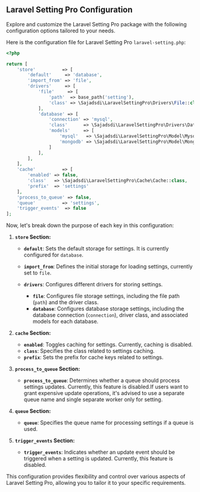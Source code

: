 ## Laravel Setting Pro Configuration
Explore and customize the Laravel Setting Pro package with the following configuration options tailored to your needs.

Here is the configuration file for Laravel Setting Pro `laravel-setting.php`:

```php
<?php

return [
    'store'          => [
        'default'     => 'database',
        'import_from' => 'file',
        'drivers'     => [
            'file'     => [
                'path'  => base_path('setting'),
                'class' => \Sajadsdi\LaravelSettingPro\Drivers\File::class,
            ],
            'database' => [
                'connection' => 'mysql',
                'class'      => \Sajadsdi\LaravelSettingPro\Drivers\Database::class,
                'models'     => [
                    'mysql'   => \Sajadsdi\LaravelSettingPro\Model\MysqlSetting::class,
                    'mongodb' => \Sajadsdi\LaravelSettingPro\Model\MongoSetting::class
                ]
            ],
        ],
    ],
    'cache'          => [
        'enabled' => false,
        'class'   => \Sajadsdi\LaravelSettingPro\Cache\Cache::class,
        'prefix'  => 'settings'
    ],
    'process_to_queue' => false,
    'queue'          => 'settings',
    'trigger_events'  => false
];

```

Now, let's break down the purpose of each key in this configuration:

1. **`store` Section:**

    - **`default`**: Sets the default storage for settings. It is currently configured for `database`.
    - **`import_from`**: Defines the initial storage for loading settings, currently set to `file`.
    - **`drivers`**: Configures different drivers for storing settings.

        - **`file`**: Configures file storage settings, including the file path (`path`) and the driver class.
        - **`database`**: Configures database storage settings, including the database connection (`connection`), driver class, and associated models for each database.

2. **`cache` Section:**

    - **`enabled`**: Toggles caching for settings. Currently, caching is disabled.
    - **`class`**: Specifies the class related to settings caching.
    - **`prefix`**: Sets the prefix for cache keys related to settings.

3. **`process_to_queue` Section:**

    - **`process_to_queue`**: Determines whether a queue should process settings updates. Currently, this feature is disabled.If users want to grant expensive update operations, it's advised to use a separate queue name and single separate worker only for setting.

4. **`queue` Section:**

    - **`queue`**: Specifies the queue name for processing settings if a queue is used.

5. **`trigger_events` Section:**

    - **`trigger_events`**: Indicates whether an update event should be triggered when a setting is updated. Currently, this feature is disabled.

This configuration provides flexibility and control over various aspects of Laravel Setting Pro, allowing you to tailor it to your specific requirements.
